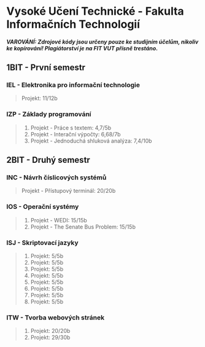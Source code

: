 # Vysoké Učení Technické - Fakulta Informačních Technologií

##### VAROVÁNÍ: Zdrojové kódy jsou určeny pouze ke studijním účelům, nikoliv ke kopírování! Plagiátorství je na FIT VUT přísně trestáno.

## 1BIT - První semestr
### IEL - Elektronika pro informační technologie
>Projekt: 11/12b  

### IZP - Základy programování
>1. Projekt - Práce s textem: 4,7/5b  
>2. Projekt - Interační výpočty: 6,68/7b  
>3. Projekt - Jednoduchá shluková analýza: 7,4/10b  

## 2BIT - Druhý semestr

### INC - Návrh číslicových systémů
>Projekt - Přístupový terminál: 20/20b
### IOS - Operační systémy
>1. Projekt - WEDI: 15/15b  
>2. Projekt - The Senate Bus Problem: 15/15b
### ISJ - Skriptovací jazyky
>1. Projekt: 5/5b  
>2. Projekt: 5/5b  
>3. Projekt: 5/5b  
>4. Projekt: 5/5b  
>5. Projekt: 5/5b  
>6. Projekt: 5/5b  
>7. Projekt: 5/5b  
>8. Projekt: 5/5b  
### ITW - Tvorba webových stránek
>1. Projekt: 20/20b  
>2. Projekt: 29/30b  

